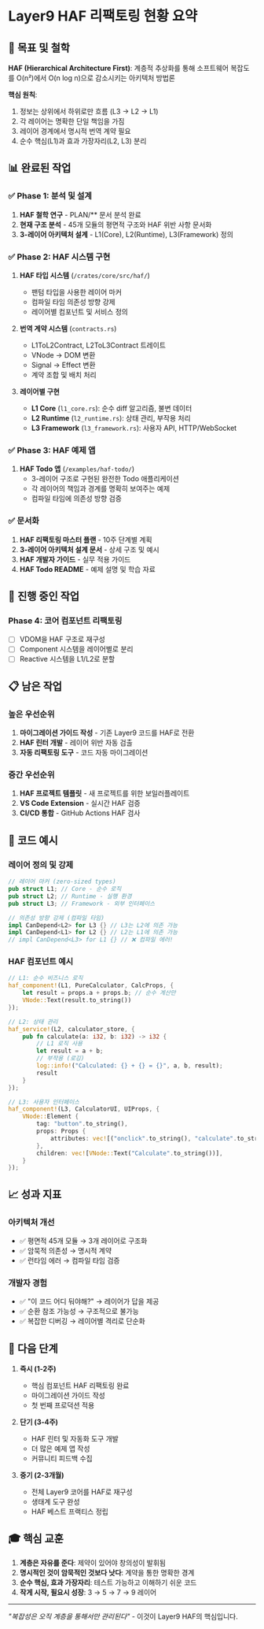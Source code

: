 # Layer9 HAF 리팩토링 현황 요약

## 🎯 목표 및 철학

**HAF (Hierarchical Architecture First)**: 계층적 추상화를 통해 소프트웨어 복잡도를 O(n²)에서 O(n log n)으로 감소시키는 아키텍처 방법론

**핵심 원칙**:
1. 정보는 상위에서 하위로만 흐름 (L3 → L2 → L1)
2. 각 레이어는 명확한 단일 책임을 가짐
3. 레이어 경계에서 명시적 번역 계약 필요
4. 순수 핵심(L1)과 효과 가장자리(L2, L3) 분리

## 📊 완료된 작업

### ✅ Phase 1: 분석 및 설계
1. **HAF 철학 연구** - PLAN/** 문서 분석 완료
2. **현재 구조 분석** - 45개 모듈의 평면적 구조와 HAF 위반 사항 문서화
3. **3-레이어 아키텍처 설계** - L1(Core), L2(Runtime), L3(Framework) 정의

### ✅ Phase 2: HAF 시스템 구현
1. **HAF 타입 시스템** (`/crates/core/src/haf/`)
   - 팬텀 타입을 사용한 레이어 마커
   - 컴파일 타임 의존성 방향 강제
   - 레이어별 컴포넌트 및 서비스 정의

2. **번역 계약 시스템** (`contracts.rs`)
   - L1ToL2Contract, L2ToL3Contract 트레이트
   - VNode → DOM 변환
   - Signal → Effect 변환
   - 계약 조합 및 배치 처리

3. **레이어별 구현**
   - **L1 Core** (`l1_core.rs`): 순수 diff 알고리즘, 불변 데이터
   - **L2 Runtime** (`l2_runtime.rs`): 상태 관리, 부작용 처리
   - **L3 Framework** (`l3_framework.rs`): 사용자 API, HTTP/WebSocket

### ✅ Phase 3: HAF 예제 앱
1. **HAF Todo 앱** (`/examples/haf-todo/`)
   - 3-레이어 구조로 구현된 완전한 Todo 애플리케이션
   - 각 레이어의 책임과 경계를 명확히 보여주는 예제
   - 컴파일 타임에 의존성 방향 검증

### ✅ 문서화
1. **HAF 리팩토링 마스터 플랜** - 10주 단계별 계획
2. **3-레이어 아키텍처 설계 문서** - 상세 구조 및 예시
3. **HAF 개발자 가이드** - 실무 적용 가이드
4. **HAF Todo README** - 예제 설명 및 학습 자료

## 🚧 진행 중인 작업

### Phase 4: 코어 컴포넌트 리팩토링
- [ ] VDOM을 HAF 구조로 재구성
- [ ] Component 시스템을 레이어별로 분리
- [ ] Reactive 시스템을 L1/L2로 분할

## 📋 남은 작업

### 높은 우선순위
1. **마이그레이션 가이드 작성** - 기존 Layer9 코드를 HAF로 전환
2. **HAF 린터 개발** - 레이어 위반 자동 검출
3. **자동 리팩토링 도구** - 코드 자동 마이그레이션

### 중간 우선순위
1. **HAF 프로젝트 템플릿** - 새 프로젝트를 위한 보일러플레이트
2. **VS Code Extension** - 실시간 HAF 검증
3. **CI/CD 통합** - GitHub Actions HAF 검사

## 🎨 코드 예시

### 레이어 정의 및 강제
```rust
// 레이어 마커 (zero-sized types)
pub struct L1; // Core - 순수 로직
pub struct L2; // Runtime - 실행 환경  
pub struct L3; // Framework - 외부 인터페이스

// 의존성 방향 강제 (컴파일 타임)
impl CanDepend<L2> for L3 {} // L3는 L2에 의존 가능
impl CanDepend<L1> for L2 {} // L2는 L1에 의존 가능
// impl CanDepend<L3> for L1 {} // ❌ 컴파일 에러!
```

### HAF 컴포넌트 예시
```rust
// L1: 순수 비즈니스 로직
haf_component!(L1, PureCalculator, CalcProps, {
    let result = props.a + props.b; // 순수 계산만
    VNode::Text(result.to_string())
});

// L2: 상태 관리
haf_service!(L2, calculator_store, {
    pub fn calculate(a: i32, b: i32) -> i32 {
        // L1 로직 사용
        let result = a + b;
        // 부작용 (로깅)
        log::info!("Calculated: {} + {} = {}", a, b, result);
        result
    }
});

// L3: 사용자 인터페이스
haf_component!(L3, CalculatorUI, UIProps, {
    VNode::Element {
        tag: "button".to_string(),
        props: Props {
            attributes: vec![("onclick".to_string(), "calculate".to_string())],
        },
        children: vec![VNode::Text("Calculate".to_string())],
    }
});
```

## 📈 성과 지표

### 아키텍처 개선
- ✅ 평면적 45개 모듈 → 3개 레이어로 구조화
- ✅ 암묵적 의존성 → 명시적 계약
- ✅ 런타임 에러 → 컴파일 타임 검증

### 개발자 경험
- ✅ "이 코드 어디 둬야해?" → 레이어가 답을 제공
- ✅ 순환 참조 가능성 → 구조적으로 불가능
- ✅ 복잡한 디버깅 → 레이어별 격리로 단순화

## 🔮 다음 단계

1. **즉시 (1-2주)**
   - 핵심 컴포넌트 HAF 리팩토링 완료
   - 마이그레이션 가이드 작성
   - 첫 번째 프로덕션 적용

2. **단기 (3-4주)**
   - HAF 린터 및 자동화 도구 개발
   - 더 많은 예제 앱 작성
   - 커뮤니티 피드백 수집

3. **중기 (2-3개월)**
   - 전체 Layer9 코어를 HAF로 재구성
   - 생태계 도구 완성
   - HAF 베스트 프랙티스 정립

## 🎓 핵심 교훈

1. **계층은 자유를 준다**: 제약이 있어야 창의성이 발휘됨
2. **명시적인 것이 암묵적인 것보다 낫다**: 계약을 통한 명확한 경계
3. **순수 핵심, 효과 가장자리**: 테스트 가능하고 이해하기 쉬운 코드
4. **작게 시작, 필요시 성장**: 3 → 5 → 7 → 9 레이어

---

*"복잡성은 오직 계층을 통해서만 관리된다"* - 이것이 Layer9 HAF의 핵심입니다.